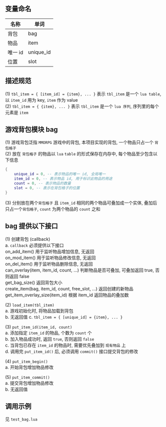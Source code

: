 ## 变量命名
名称 | 单词
|----|---|
背包 | bag
物品 | item    
唯一 id | unique_id
位置 | slot

## 描述规范
(1) `tbl_item = { [item_id] = {item}, ... }` 表示 `tbl_item` 是一个 `lua table`, 以 `item_id` 用为 key, `item` 作为 value    
(2) `tbl_item = { {item}, ... }` 表示 `tbl_item` 是一个 `lua 序列`, 序列里的每个元素是 `item`    

## 游戏背包模块 bag    
(1) 游戏背包泛指 `MMORPG` 游戏中的背包, 本项目实现的背包, 一个物品只占一个 `背包格子`    
(2) 放在 `背包格子` 的物品以 `lua` `table` 的形式保存在内存中, 每个物品至少包含以下信息    
```lua
{
	unique_id = 0, -- 表示物品的唯一 id, 全局唯一
	item_id = 0, -- 表示物品 id, 用于标识此物品的用途
	count = 0, -- 表示物品的数量
	slot = 0, -- 表示在背包格子的位置
}
```
(3) 分别放在两个`背包格子` 且 `item_id` 相同的两个物品可叠加成一个实体, 叠加后只占一个`背包格子`, `count` 为两个物品的 `count` 之和         

## bag 提供以下接口
(1) 创建背包 (callback)    
a. `callback` 必须提供以下接口    
on_add_item() 用于监听物品增加信息, 无返回    
on_mod_item() 用于监听物品修改信息, 无返回    
on_del_item() 用于监听物品删除信息, 无返回    
can_overlay(item, item_id, count, ...) 判断物品是否可叠加, 可叠加返回 true, 否则返回 false    
get_bag_size() 返回背包大小    
create_item(bag, item_id, count, free_slot, ...) 返回创建的新物品    
get_item_overlay_size(item_id) 根据 item_id 返回物品的叠加数    

(2) `load_item(tbl_item)`    
a. 游戏初始化时, 将物品加载到背包       
b. 无返回值
c. `tbl_item = { [unique_id] = {item}, ... }`

(3) `put_item_id(item_id, count)`    
a. 添加指定 `item_id` 的物品, 个数为 `count` 个    
b. 加入物品成功时, 返回 `true`, 否则返回 `false`    
c. 当背包已存在 `item_id` 的物品时, 需要优先叠加到 `现有物品` 上    
d. 调用完 `put_item_id()` 后, 必须调用 `commit()` 接口提交背包的修改     

(4) `put_item_begin()`    
a. 开始背包增加物品修改     

(5) `put_item_commit()`    
a. 提交背包增加物品修改     
b. 无返回值    

## 调用示例
见 `test_bag.lua`
